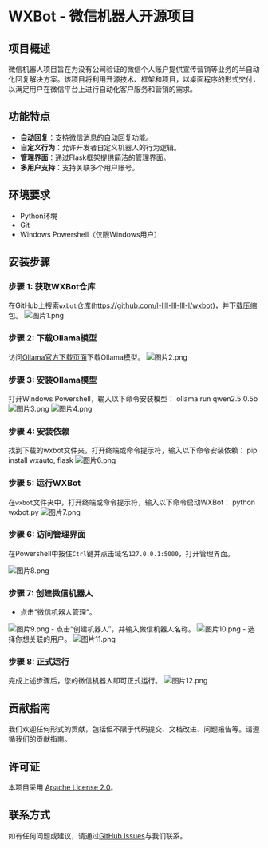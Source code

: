 # WXBot - 微信机器人开源项目


## 项目概述
微信机器人项目旨在为没有公司验证的微信个人账户提供宣传营销等业务的半自动化回复解决方案。该项目将利用开源技术、框架和项目，以桌面程序的形式交付，以满足用户在微信平台上进行自动化客户服务和营销的需求。

## 功能特点
- **自动回复**：支持微信消息的自动回复功能。
- **自定义行为**：允许开发者自定义机器人的行为逻辑。
- **管理界面**：通过Flask框架提供简洁的管理界面。
- **多用户支持**：支持关联多个用户账号。

## 环境要求
- Python环境
- Git
- Windows Powershell（仅限Windows用户）

## 安装步骤

### 步骤 1: 获取WXBot仓库
在GitHub上搜索`wxbot`仓库(https://github.com/l-llll-lll-lll-l/wxbot)，并下载压缩包。
<img alt="图片1.png" src="(https://github.com/l-llll-lll-lll-l/wxbot/blob/main/图片1.png)"/>

### 步骤 2: 下载Ollama模型
访问[Ollama官方下载页面](https://ollama.com/download)下载Ollama模型。
<img alt="图片2.png" src="C:\Users\lenovo\Desktop\wechatAI\图片2.png"/>

### 步骤 3: 安装Ollama模型
打开Windows Powershell，输入以下命令安装模型：
ollama run qwen2.5:0.5b
<img alt="图片3.png" src="C:\Users\lenovo\Desktop\wechatAI\图片3.png"/>
<img alt="图片4.png" src="C:\Users\lenovo\Desktop\wechatAI\图片4.png"/>

### 步骤 4: 安装依赖
找到下载的wxbot文件夹，打开终端或命令提示符，输入以下命令安装依赖：
pip install wxauto, flask
<img alt="图片6.png" src="C:\Users\lenovo\Desktop\wechatAI\图片6.png"/>

### 步骤 5: 运行WXBot
在`wxbot`文件夹中，打开终端或命令提示符，输入以下命令启动WXBot：
python wxbot.py
<img alt="图片7.png" src="C:\Users\lenovo\Desktop\wechatAI\图片7.png"/>

### 步骤 6: 访问管理界面
在Powershell中按住`Ctrl`键并点击域名`127.0.0.1:5000`，打开管理界面。

<img alt="图片8.png" src="C:\Users\lenovo\Desktop\wechatAI\图片8.png"/>

### 步骤 7: 创建微信机器人
- 点击“微信机器人管理”。
<img alt="图片9.png" src="C:\Users\lenovo\Desktop\wechatAI\图片9.png"/>
- 点击“创建机器人”，并输入微信机器人名称。
<img alt="图片10.png" src="C:\Users\lenovo\Desktop\wechatAI\图片10.png"/>
- 选择你想关联的用户。
<img alt="图片11.png" src="C:\Users\lenovo\Desktop\wechatAI\图片11.png"/>

### 步骤 8: 正式运行
完成上述步骤后，您的微信机器人即可正式运行。
<img alt="图片12.png" src="C:\Users\lenovo\Desktop\wechatAI\图片12.png"/>

## 贡献指南
我们欢迎任何形式的贡献，包括但不限于代码提交、文档改进、问题报告等。请遵循我们的贡献指南。

## 许可证
本项目采用 [Apache License 2.0](LICENSE)。

## 联系方式
如有任何问题或建议，请通过[GitHub Issues](https://github.com/l-llll-lll-lll-l/wxbot/issues)与我们联系。
